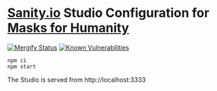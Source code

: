 # [Sanity.io](https://sanity.io) Studio Configuration for [Masks for Humanity](https://github.com/distributeaid/masks-for-humanity.git)

[![Mergify Status](https://img.shields.io/endpoint.svg?url=https://dashboard.mergify.io/badges/distributeaid/masks-for-humanity-sanity&style=flat)](https://mergify.io)
[![Known Vulnerabilities](https://snyk.io/test/github/distributeaid/masks-for-humanity-sanity/badge.svg)](https://snyk.io/test/github/distributeaid/masks-for-humanity-sanity)

    npm ci
    npm start

The Studio is served from http://localhost:3333
